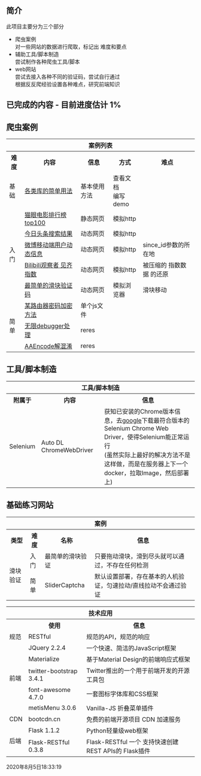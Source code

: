 ## 简介  
此项目主要分为三个部分  
* 爬虫案例  
对一些网站的数据进行爬取，标记出 难度和要点  
* 辅助工具/脚本制造  
尝试制作各种爬虫工具/脚本  
* web网站  
尝试去接入各种不同的验证码，尝试自行通过  
根据反反爬经验设置各种难点，研究前端知识  


## 已完成的内容 - 目前进度估计 1%

## 爬虫案例  
<table>
    <tr><th colspan="5">案例列表</th></tr>
    <tr>
        <th>难度</th>
        <th>内容</th>
        <th>信息</th>
        <th>方式</th>
        <th>难点</th>
    </tr>
    <tr>
        <td>基础</td>
        <td><a href="https://github.com/RecluseXU/learning_spider/tree/master/example/0_Basic_usage_of_the_library" target="_blank">各类库的简单用法</a></td>
        <td>基本使用方法</td>
        <td>查看文档</br>编写demo</td>
        <td></td>
    </tr>
    <tr>
        <td rowspan="5">入门</td>
        <td>
        <a href="https://github.com/RecluseXU/learning_spider/tree/master/example/1_%E5%85%A5%E9%97%A8_%E7%8C%AB%E7%9C%BC%E7%94%B5%E5%BD%B1%E6%8E%92%E8%A1%8C%E6%A6%9Ctop100" target="_blank">猫眼电影排行榜top100</a></td>
        <td>静态网页</td>
        <td>模拟http</td>
        <td></td>
    </tr>
    <tr>
        <td>
        <a href="https://github.com/RecluseXU/learning_spider/tree/master/example/1_%E5%85%A5%E9%97%A8_%E4%BB%8A%E6%97%A5%E5%A4%B4%E6%9D%A1%E6%90%9C%E7%B4%A2%E7%BB%93%E6%9E%9C" target="_blank">今日头条搜索结果</a></td>
        <td>动态网页</td>
        <td>模拟http</td>
        <td></td>
    </tr>
    <tr>
        <td>
        <a href="https://github.com/RecluseXU/learning_spider/tree/master/example/1_%E5%85%A5%E9%97%A8_%E5%BE%AE%E5%8D%9A%E7%A7%BB%E5%8A%A8%E7%AB%AF%E7%94%A8%E6%88%B7%E5%8A%A8%E6%80%81%E4%BF%A1%E6%81%AF" target="_blank">
        微博移动端用户动态信息</a></td>
        <td>动态网页</td>
        <td>模拟http</td>
        <td>since_id参数的所在地</td>
    </tr>
    <tr>
        <td>
        <a href="https://github.com/RecluseXU/learning_spider/tree/master/example/1_%E5%85%A5%E9%97%A8_Bilibili%E8%A7%82%E5%AF%9F%E8%80%85%E8%A7%81%E9%BD%90%E6%8C%87%E6%95%B0" target="_blank">
        Bilibili观察者 见齐指数</a></td>
        <td>动态网页</td>
        <td>模拟http</td>
        <td>被压缩的 指数数据 的还原</td>
    </tr>
    <tr>
        <td>
        <a href="https://github.com/RecluseXU/learning_spider/tree/master/example/1_%E5%85%A5%E9%97%A8_%E6%9C%80%E7%AE%80%E5%8D%95%E7%9A%84%E6%BB%91%E5%9D%97%E9%AA%8C%E8%AF%81%E7%A0%81" target="_blank">最简单的滑块验证码</a></td>
        <td>动态网页</td>
        <td>模拟浏览器</td>
        <td>滑块移动</td>
    </tr>
    <tr>
        <td rowspan="5">简单</td>
        <td>
        <a href="https://github.com/RecluseXU/learning_spider/tree/master/example/2_%E7%AE%80%E5%8D%95_%E6%9F%90%E8%B7%AF%E7%94%B1%E5%99%A8%E5%AF%86%E7%A0%81%E5%8A%A0%E5%AF%86%E6%96%B9%E6%B3%95" target="_blank">某路由器密码加密方法</a></td>
        <td>单个js文件</td>
        <td></td>
        <td></td>
    </tr>
    <tr>
        <td>
        <a href="https://github.com/RecluseXU/learning_spider/tree/master/example/2_%E7%AE%80%E5%8D%95_%E6%97%A0%E9%99%90debugger" target="_blank">无限debugger处理</a></td>
        <td>reres</td>
        <td></td>
        <td></td>
    </tr>
    <tr>
        <td><a href="https://github.com/RecluseXU/learning_spider/tree/master/example/2_%E7%AE%80%E5%8D%95_AAEncode%E8%A7%A3%E6%B7%B7%E6%B7%86" target="_blank">AAEncode解混淆</a></td>
        <td>reres</td>
        <td></td>
        <td></td>
    </tr>

</table>

## 工具/脚本制造  
<table>
    <tr><th colspan="4">工具/脚本制造</th></tr>
    <tr>
        <th>附属于</th>
        <th>内容</th>
        <th>信息</th>
    </tr>
    <tr>
        <td>Selenium</td>
        <td>Auto DL ChromeWebDriver</td>
        <td>获知已安装的Chrome版本信息，去<a href="http://chromedriver.storage.googleapis.com/index.html">google</a>下载最符合版本的Selenium Chrome Web Driver，使得Selenium能正常运行<br>(虽然实际上最好的解决方法不是这样做，而是在服务器上下一个docker，拉取Image，然后部署上)</td>
    </tr>
</table>

## 基础练习网站  
<table>
    <th colspan="4">案例</th>
    <tr>
        <th>类型</th>
        <th>难度</th>
        <th>名称</th>
        <th>信息</th>
    </tr>
    <tr>
        <td rowspan="2">滑块验证</td>
        <td>入门</td>
        <td>最简单的滑块验证</td>
        <td>只要拖动滑块，滑到尽头就可以通过，不存在任何检测</td>
    </tr>
    <tr>
        <td>简单</td>
        <td>SliderCaptcha</td>
        <td>默认设置部署，存在基本的人机验证，匀速拉动/直线拉动不会通过验证</td>
    </tr>
</table>

<table>
    <tr><th colspan="4">技术应用</th></tr>
    <tr>
        <th></th>
        <th>使用</th>
        <th>信息</th>
    </tr>
    <tr>
        <td>规范</td>
        <td>RESTful</td>
        <td>规范的API，规范的响应</td>
    </tr>
    <tr>
        <td rowspan="5">前端</td>
        <td>JQuery 2.2.4</td>
        <td>一个快速、简洁的JavaScript框架</td>
    </tr>
    <tr>
        <td>Materialize</td>
        <td>基于Material Design的前端响应式框架</td>
    </tr>
    <tr>
        <td>twitter-bootstrap 3.4.1</td>
        <td>Twitter推出的一个用于前端开发的开源工具包</td>
    </tr>
    <tr>
        <td>font-awesome 4.7.0</td>
        <td>一套图标字体库和CSS框架</td>
    </tr>
    <tr>
        <td>metisMenu 3.0.6</td>
        <td>Vanilla-JS 折叠菜单插件</td>
    </tr>
    <tr>
        <td>CDN</td>
        <td>bootcdn.cn</td>
        <td>免费的前端开源项目 CDN 加速服务</td>
    </tr>
    <tr>
        <td rowspan="4">后端</td>
        <td>Flask 1.1.2</td>
        <td>Python轻量级web框架</td>
    </tr>
    <tr>
        <td>Flask-RESTful 0.3.8</td>
        <td>Flask-RESTful 一个 支持快速创建REST APIs的 Flask插件</td>
    </tr>
</table>

2020年8月5日18:33:19
